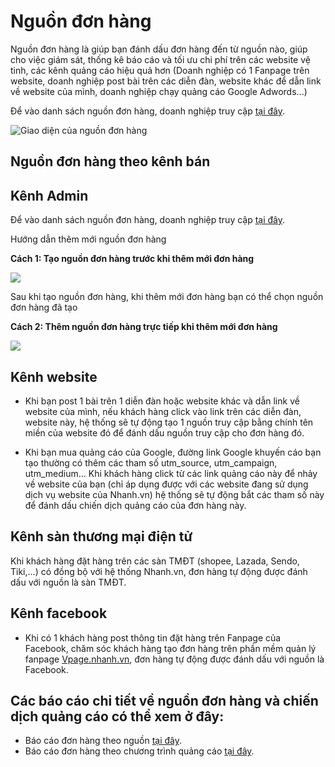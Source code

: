# Nguồn đơn hàng

Nguồn đơn hàng là giúp bạn đánh dấu đơn hàng đến từ nguồn nào, giúp cho việc giám sát, thống kê báo cáo và tối ưu chi phí trên các website vệ tinh, các kênh quảng cáo hiệu quả hơn (Doanh nghiệp có 1 Fanpage trên website, doanh nghiệp post bài trên các diễn đàn, website khác để dẫn link về website của mình, doanh nghiệp chạy quảng cáo Google Adwords...)

Để vào danh sách nguồn đơn hàng, doanh nghiệp truy cập [tại đây](https://new.nhanh.vn/store/traffic/source).

![Giao diện của nguồn đơn hàng]()

## Nguồn đơn hàng theo kênh bán

## Kênh Admin 

Để vào danh sách nguồn đơn hàng, doanh nghiệp truy cập [tại đây](https://new.nhanh.vn/store/traffic/source).

Hướng dẫn thêm mới nguồn đơn hàng 

**Cách 1: Tạo nguồn đơn hàng trước khi thêm mới đơn hàng**

![](link)

Sau khi tạo nguồn đơn hàng, khi thêm mới đơn hàng bạn có thể chọn nguồn đơn hàng đã tạo 

**Cách 2: Thêm nguồn đơn hàng trực tiếp khi thêm mới đơn hàng** 

![](link)

## Kênh website 

- Khi bạn post 1 bài trên 1 diễn đàn hoặc website khác và dẫn link về website của mình, nếu khách hàng click vào link trên các diễn đàn, website này, hệ thống sẽ tự động tạo 1 nguồn truy cập bằng chính tên miền của website đó để đánh dấu nguồn truy cập cho đơn hàng đó.

- Khi bạn mua quảng cáo của Google, đường link Google khuyến cáo bạn tạo thường có thêm các tham số utm_source, utm_campaign, utm_medium... Khi khách hàng click từ các link quảng cáo này để nhảy về website của bạn (chỉ áp dụng được với các website đang sử dụng dịch vụ website của Nhanh.vn) hệ thống sẽ tự động bắt các tham số này để đánh dấu chiến dịch quảng cáo của đơn hàng này.

## Kênh sàn thương mại điện tử 
Khi khách hàng đặt hàng trên các sàn TMĐT (shopee, Lazada, Sendo, Tiki,...) có đồng bộ với hệ thống Nhanh.vn, đơn hàng tự động được đánh dấu với nguồn là sàn TMĐT.

## Kênh facebook 
- Khi có 1 khách hàng post thông tin đặt hàng trên Fanpage của Facebook, chăm sóc khách hàng tạo đơn hàng trên phần mềm quản lý fanpage [Vpage.nhanh.vn](https://vpage.nhanh.vn/), đơn hàng tự động được đánh dấu với nguồn là Facebook.



## Các báo cáo chi tiết về nguồn đơn hàng và chiến dịch quảng cáo có thể xem ở đây:
- Báo cáo đơn hàng theo nguồn [tại đây](https://new.nhanh.vn/report/order/salechannel).
- Báo cáo đơn hàng theo chương trình quảng cáo [tại đây](https://new.nhanh.vn/report/order/utm).
